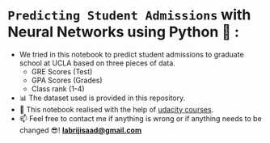 # `Predicting Student Admissions` with Neural Networks using Python 🐍 :
 - We tried in this notebook to predict student admissions to graduate school at UCLA based on three pieces of data.
   - GRE Scores (Test)
   - GPA Scores (Grades)
   - Class rank (1-4)
 - 📊 The dataset used is provided in this repository.
 - 🙌 This notebook realised with the help of [udacity courses](https://www.udacity.com/).
 - 📫 Feel free to contact me if anything is wrong or if anything needs to be changed 😎!  **labrijisaad@gmail.com**

